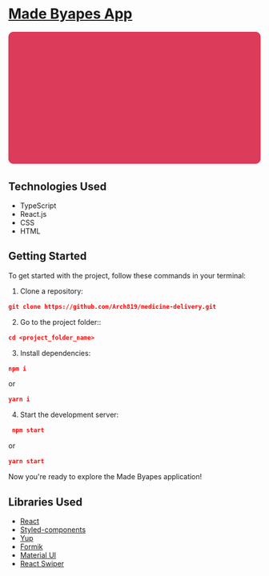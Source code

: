 # [Made Byapes App]()

![Alt-текст](./public/Slide1.jpg 'Welcome picture')

## Technologies Used

- TypeScript
- React.js
- CSS
- HTML

## Getting Started

To get started with the project, follow these commands in your terminal:

1. Clone a repository:

```json
git clone https://github.com/Arch819/medicine-delivery.git
```

2. Go to the project folder::

```json
cd <project_folder_name>
```

3. Install dependencies:

```json
npm i
```

or

```json
yarn i
```

4. Start the development server:

```json
 npm start
```

or

```json
yarn start
```

Now you're ready to explore the Made Byapes application!

## Libraries Used

- [React](https://reactjs.org/)
- [Styled-components](https://styled-components.com/)
- [Yup](https://github.com/jquense/yup)
- [Formik](https://formik.org)
- [Material UI](https://mui.com/material-ui)
- [React Swiper](https://swiperjs.com/react)
